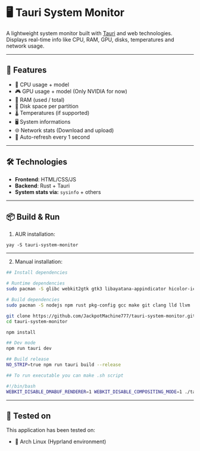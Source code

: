 # 🖥️ Tauri System Monitor

A lightweight system monitor built with [Tauri](https://tauri.app/) and web technologies.  
Displays real-time info like CPU, RAM, GPU, disks, temperatures and network usage.

---

## 🚀 Features

- 🧠 CPU usage + model
- 🎮 GPU usage + model (Only NVIDIA for now)
- 🧮 RAM (used / total)
- 💾 Disk space per partition
- 🌡️ Temperatures (if supported)
- 🖥️ System informations
- 🌐 Network stats (Download and upload)
- 🔄 Auto-refresh every 1 second

---

## 🛠️ Technologies

- **Frontend**: HTML/CSS/JS
- **Backend**: Rust + Tauri
- **System stats via:** `sysinfo` + others

---

## 📦 Build & Run
1. AUR installation:
```
yay -S tauri-system-monitor
```

---

2. Manual installation:
```bash
## Install dependencies

# Runtime dependencies
sudo pacman -S glibc webkit2gtk gtk3 libayatana-appindicator hicolor-icon-theme linuxdeploy 

# Build dependencies
sudo pacman -S nodejs npm rust pkg-config gcc make git clang lld llvm

git clone https://github.com/JackpotMachine777/tauri-system-monitor.git
cd tauri-system-monitor

npm install

## Dev mode
npm run tauri dev

## Build release
NO_STRIP=true npm run tauri build --release

## To run executable you can make .sh script

#!/bin/bash
WEBKIT_DISABLE_DMABUF_RENDERER=1 WEBKIT_DISABLE_COMPOSITING_MODE=1 ./tauri-system-monitor.AppImage
```

---

## 🧪 Tested on
This application has been tested on:
- 🐧 Arch Linux (Hyprland environment)
